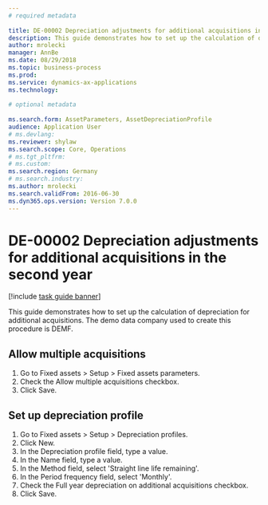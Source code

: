 ```yaml
--- 
# required metadata 
 
title: DE-00002 Depreciation adjustments for additional acquisitions in the second year
description: This guide demonstrates how to set up the calculation of depreciation for additional acquisitions. 
author: mrolecki
manager: AnnBe 
ms.date: 08/29/2018
ms.topic: business-process 
ms.prod:  
ms.service: dynamics-ax-applications 
ms.technology:  
 
# optional metadata 
 
ms.search.form: AssetParameters, AssetDepreciationProfile   
audience: Application User 
# ms.devlang:  
ms.reviewer: shylaw
ms.search.scope: Core, Operations 
# ms.tgt_pltfrm:  
# ms.custom:  
ms.search.region: Germany
# ms.search.industry: 
ms.author: mrolecki
ms.search.validFrom: 2016-06-30 
ms.dyn365.ops.version: Version 7.0.0 
---
```

# DE-00002 Depreciation adjustments for additional acquisitions in the second year

[!include [task guide banner](../../includes/task-guide-banner.md)]

This guide demonstrates how to set up the calculation of depreciation for additional acquisitions. The demo data company used to create this procedure is DEMF.


## Allow multiple acquisitions
1. Go to Fixed assets > Setup > Fixed assets parameters.
2. Check the Allow multiple acquisitions checkbox.
3. Click Save.

## Set up depreciation profile
1. Go to Fixed assets > Setup > Depreciation profiles.
2. Click New.
3. In the Depreciation profile field, type a value.
4. In the Name field, type a value.
5. In the Method field, select 'Straight line life remaining'.
6. In the Period frequency field, select 'Monthly'.
7. Check the Full year depreciation on additional acquisitions checkbox.
8. Click Save.

